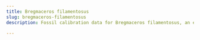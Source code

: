```yaml
---
title: Bregmaceros filamentosus
slug: bregmaceros-filamentosus
description: Fossil calibration data for Bregmaceros filamentosus, an extinct species of fish. Includes taxonomy authority and locality references, and cross-references to living taxa.

---
```

